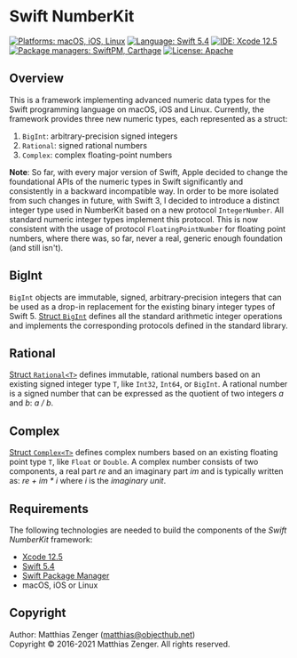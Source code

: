 # Swift NumberKit

[![Platforms: macOS, iOS, Linux](https://img.shields.io/badge/Platforms-macOS,%20iOS,%20Linux-blue.svg?style=flat)](https://developer.apple.com/osx/) [![Language: Swift 5.4](https://img.shields.io/badge/Language-Swift%205.4-green.svg?style=flat)](https://developer.apple.com/swift/) [![IDE: Xcode 12.5](https://img.shields.io/badge/IDE-Xcode%2012.5-orange.svg?style=flat)](https://developer.apple.com/xcode/) [![Package managers: SwiftPM, Carthage](https://img.shields.io/badge/Package%20managers-SwiftPM,%20Carthage-8E64B0.svg?style=flat)](https://github.com/Carthage/Carthage) [![License: Apache](http://img.shields.io/badge/License-Apache-lightgrey.svg?style=flat)](https://raw.githubusercontent.com/objecthub/swift-numberkit/master/LICENSE)

## Overview

This is a framework implementing advanced numeric data types for the Swift programming
language on macOS, iOS and Linux. Currently, the framework provides three new numeric types,
each represented as a struct:

  1. `BigInt`: arbitrary-precision signed integers
  2. `Rational`: signed rational numbers
  3. `Complex`: complex floating-point numbers

**Note**: So far, with every major version of Swift, Apple decided to change the foundational APIs of the numeric
types in Swift significantly and consistently in a backward incompatible way. In order to be more isolated from
such changes in future, with Swift 3, I decided to introduce a distinct integer type used in NumberKit based on a
new protocol `IntegerNumber`. All standard numeric integer types implement this protocol. This is now consistent
with the usage of protocol `FloatingPointNumber` for floating point numbers, where there was, so far, never a
real, generic enough foundation (and still isn't).

## BigInt

`BigInt` objects are immutable, signed, arbitrary-precision integers that can be used as a
drop-in replacement for the existing binary integer types of Swift 5.
[Struct `BigInt`](https://github.com/objecthub/swift-numberkit/blob/master/Sources/NumberKit/BigInt.swift) defines all
the standard arithmetic integer operations and implements the corresponding protocols defined
in the standard library.


## Rational

[Struct `Rational<T>`](https://github.com/objecthub/swift-numberkit/blob/master/Sources/NumberKit/Rational.swift)
defines immutable, rational numbers based on an existing signed integer
type `T`, like `Int32`, `Int64`, or `BigInt`. A rational number is a signed number that can
be expressed as the quotient of two integers _a_ and _b_: _a / b_.


## Complex

[Struct `Complex<T>`](https://github.com/objecthub/swift-numberkit/blob/master/Sources/NumberKit/Complex.swift)
defines complex numbers based on an existing floating point type `T`, like `Float` or `Double`. A complex number
consists of two components, a real part _re_ and an imaginary part _im_ and is typically written as: _re + im * i_
where _i_ is the _imaginary unit_.

## Requirements

The following technologies are needed to build the components of the _Swift NumberKit_ framework:

- [Xcode 12.5](https://developer.apple.com/xcode/)
- [Swift 5.4](https://developer.apple.com/swift/)
- [Swift Package Manager](https://swift.org/package-manager/)
- macOS, iOS or Linux

## Copyright

Author: Matthias Zenger (<matthias@objecthub.net>)  
Copyright © 2016-2021 Matthias Zenger. All rights reserved.
